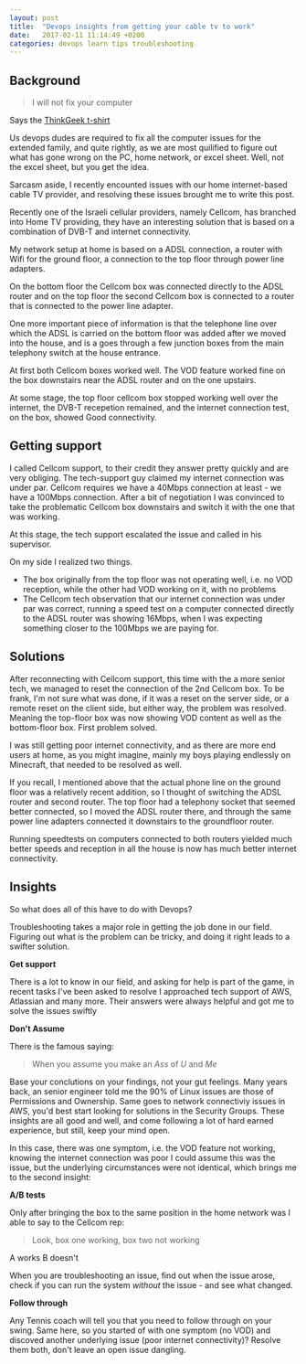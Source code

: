 ```yaml
---
layout: post
title:  "Devops insights from getting your cable tv to work"
date:   2017-02-11 11:14:49 +0200
categories: devops learn tips troubleshooting
---
```


## Background

> I will not fix your computer

Says the [ThinkGeek t-shirt](http://www.thinkgeek.com/product/388b/)

Us devops dudes are required to fix all the computer issues for the extended family, and quite rightly, as we are most quilified to figure out what has gone wrong on the PC, home network, or excel sheet. Well, not the excel sheet, but you get the idea. 

Sarcasm aside, I recently encounted issues with our home internet-based cable TV provider, and resolving these issues brought me to write this post.

Recently one of the Israeli cellular providers, namely Cellcom, has branched into Home TV providing, they have an interesting solution that is based on a combination of DVB-T and internet connectivity.

My network setup at home is based on a ADSL connection, a router with Wifi for the ground floor, a connection to the top floor through power line adapters. 

On the bottom floor the Cellcom box was connected directly to the ADSL router and on the top floor the second Cellcom box is connected to a router that is connected to the power line adapter.

One more important piece of information is that the telephone line over which the ADSL is carried on the bottom floor was added after we moved into the house, and is a goes through a few junction boxes from the main telephony switch at the house entrance.

At first both Cellcom boxes worked well. The VOD feature worked fine on the box downstairs near the ADSL router and on the one upstairs. 

At some stage, the top floor cellcom box stopped working well over the internet, the DVB-T recepetion remained, and the internet connection test, on the box, showed Good connectivity.

## Getting support

I called Cellcom support, to their credit they answer pretty quickly and are very obliging. The tech-support guy claimed my internet connection was under par. Cellcom requires we have a 40Mbps connection at least - we have a 100Mbps connection. After a bit of negotiation I was convinced to take the problematic Cellcom box downstairs and switch it with the one that was working. 

At this stage, the tech support escalated the issue and called in his supervisor. 

On my side I realized two things. 

* The box originally from the top floor was not operating well, i.e. no VOD reception, while the other had VOD working on it, with no problems
* The Cellcom tech observation that our internet connection was under par was correct, running a speed test on a computer connected directly to the ADSL router was showing 16Mbps, when I was expecting something closer to the 100Mbps we are paying for.

## Solutions

After reconnecting with Cellcom support, this time with the a more senior tech, we managed to reset the connection of the 2nd Cellcom box. To be frank, I'm not sure what was done, if it was a reset on the server side, or a remote reset on the client side, but either way, the problem was resolved. Meaning the top-floor box was now showing VOD content as well as the bottom-floor box.
First problem solved.

I was still getting poor internet connectivity, and as there are more end users at home, as you might imagine, mainly my boys playing endlessly on Minecraft, that needed to be resolved as well.

If you recall, I mentioned above that the actual phone line on the ground floor was a relatively recent addition, so I thought of switching the ADSL router and second router. The top floor had a telephony socket that seemed better connected, so I moved the ADSL router there, and through the same power line adapters connected it downstairs to the groundfloor router. 

Running speedtests on computers connected to both routers yielded much better speeds and reception in all the house is now has much better internet connectivity. 

## Insights

So what does all of this have to do with Devops?

Troubleshooting takes a major role in getting the job done in our field. Figuring out what is the problem can be tricky, and doing it right leads to a swifter solution.

**Get support**

There is a lot to know in our field, and asking for help is part of the game, in recent tasks I've been asked to resolve I approached tech support of AWS, Atlassian and many more. Their answers were always helpful and got me to solve the issues swiftly 

**Don't Assume**

There is the famous saying:

> When you assume you make an *Ass* of *U* and *Me*

Base your conclutions on your findings, not your gut feelings. 
Many years back, an senior engineer told me the 90% of Linux issues are those of Permissions and Ownership. Same goes to network connectiviy issues in AWS, you'd best start looking for solutions in the Security Groups. These insights are all good and well, and come following a lot of hard earned experience, but still, keep your mind open. 

In this case, there was one symptom, i.e. the VOD feature not working, knowing the internet connection was poor I could assume this was the issue, but the underlying circumstances were not identical, which brings me to the second insight:

**A/B tests**

Only after bringing the box to the same position in the home network was I able to say to the Cellcom rep:

> Look, box one working, box two not working

A works
B doesn't

When you are troubleshooting an issue, find out when the issue arose, check if you can run the system *without* the issue - and see what changed.

**Follow through**

Any Tennis coach will tell you that you need to follow through on your swing. Same here, so you started of with one symptom (no VOD) and discoved another underlying issue (poor internet connectivity)? 
Resolve them both, don't leave an open issue dangling.